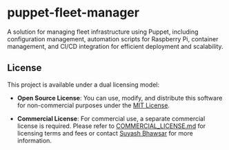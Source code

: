 # puppet-fleet-manager
A solution for managing fleet infrastructure using Puppet, including configuration management, automation scripts for Raspberry Pi, container management, and CI/CD integration for efficient deployment and scalability.


## License

This project is available under a dual licensing model:

- **Open Source License**: You can use, modify, and distribute this software for non-commercial purposes under the [MIT License](LICENSE).

- **Commercial License**: For commercial use, a separate commercial license is required. Please refer to [COMMERCIAL_LICENSE.md](COMMERCIAL_LICENSE.md) for licensing terms and fees or contact [Suyash Bhawsar](mailto:suyash@devops-dynamics.com) for more information.
